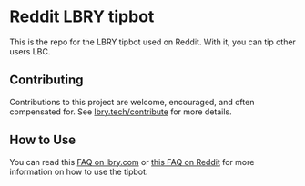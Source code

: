 # Reddit LBRY tipbot
This is the repo for the LBRY tipbot used on Reddit. With it, you can tip other users LBC.
## Contributing
Contributions to this project are welcome, encouraged, and often compensated for. See [lbry.tech/contribute](https://lbry.tech/contribute) for more details.
## How to Use
You can read this [FAQ on lbry.com](https://lbry.com/faq/tipbot-reddit) or [this FAQ on Reddit](https://np.reddit.com/r/lbry/wiki/tipbot) for more information on how to use the tipbot.
